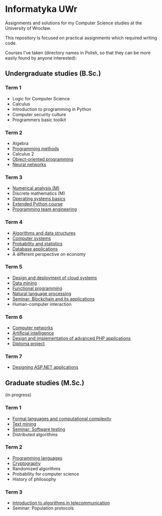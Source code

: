 # Informatyka UWr

Assignments and solutions for my Computer Science studies at the University of Wrocław.

This repository is focused on practical assignments which required writing code.

Courses I've taken (directory names in Polish, so that they can be more easily found by anyone interested):

## Undergraduate studies (B.Sc.)

### Term 1
- Logic for Computer Science
- Calculus
- Introduction to programming in Python
- Computer security culture
- Programmers basic toolkit

### Term 2
- Algebra
- [Programming methods](Metody_programowania)
- Calculus 2
- [Object-oriented programming](Programowanie_obiektowe)
- [Neural networks](Sieci_neuronowe)

### Term 3
- [Numerical analysis (M)](Analiza_numeryczna_M)
- Discrete mathematics (M)
- [Operating systems basics](Systemy_operacyjne_Podstawy)
- [Extended Python course](Kurs_rozszerzony_jezyka_Python)
- [Programming team engineering](https://github.com/czapiga/IZP-glosowanie)

### Term 4
- [Algorithms and data structures](Algorytmy_i_struktury_danych)
- [Computer systems](Architektury_systemow_komputerowych)
- [Probability and statistics](Rachunek_prawdopodobienstwa_i_statystyka)
- [Database applications](Kurs_projektowania_aplikacji_z_bazami_danych)
- A different perspective on economy

### Term 5
- [Design and deployment of cloud systems](Projektowanie_i_wdrazanie_systemow_w_chmurze)
- [Data mining](Eksploracja_danych)
- [Functional programming](Programowanie_funkcyjne)
- [Natural language processing](Przetwarzanie_jezyka_naturalnego)
- [Seminar: Blockchain and its applications](Seminarium_Blockchain_i_jego_zastosowania)
- Human-computer interaction

### Term 6
- [Computer networks](Sieci_komputerowe)
- [Artificial intelligence](Sztuczna_inteligencja)
- [Design and implementation of advanced PHP applications](Kurs_Projektowanie_i_implementacja_zaawansowanych_aplikacji_PHP)
- [Diploma project](Praca_inzynierska)

### Term 7
- [Designing ASP.NET applications](Kurs_projektowania_aplikacji_ASPNET)

## Graduate studies (M.Sc.)

(in progress)

### Term 1
- [Formal languages and computational complexity](Jezyki_formalne_i_zlozonosc_obliczeniowa)
- [Text mining](Eksploracja_tekstow)
- [Seminar: Software testing](Seminarium_Testowanie_oprogramowania)
- Distributed algorithms

### Term 2
- [Programming languages](Jezyki_programowania)
- [Cryptography](Kryptografia)
- Randomized algorithms
- Probability for computer science
- History of philosophy

### Term 3
- [Introduction to algorithms in telecommunication](Introduction_to_algorithms_in_telecommunication)
- Seminar: Population protocols

